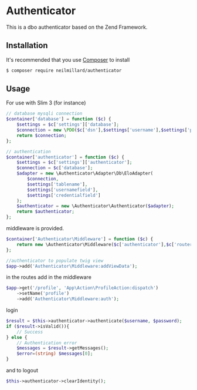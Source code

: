 # Authenticator

This is a dbo authenticator based on the Zend Framework.

## Installation
It's recommended that you use [Composer](https://getcomposer.org/) to install

```bash
$ composer require neilmillard/authenticator
```

## Usage

For use with Slim 3 (for instance)

```php
// database mysqli connection
$container['database'] = function ($c) {
    $settings = $c['settings']['database'];
    $connection = new \PDO($c['dsn'],$settings['username'],$settings['password']);
    return $connection;
};

// authentication
$container['authenticator'] = function ($c) {
    $settings = $c['settings']['authenticator'];
    $connection = $c['database'];
    $adapter = new \Authenticator\Adapter\Db\EloAdapter(
        $connection,
        $settings['tablename'],
        $settings['usernamefield'],
        $settings['credentialfield']
    );
    $authenticator = new \Authenticator\Authenticator($adapter);
    return $authenticator;
};
```

middleware is provided.

```php
$container['Authenticator\Middleware'] = function ($c) {
    return new \Authenticator\Middleware($c['authenticator'],$c['router'],$c['view']);
};

//authenticator to populate twig view
$app->add('Authenticator\Middleware:addViewData');
```

in the routes add in the middleware

```php
$app->get('/profile', 'App\Action\ProfileAction:dispatch')
    ->setName('profile')
    ->add('Authenticator\Middleware:auth');
```

login

```php
$result = $this->authenticator->authenticate($username, $password);
if ($result->isValid()){
    // Success
} else {
    // Authentication error
    $messages = $result->getMessages();
    $error=(string) $messages[0];
}
```

and to logout

```php
$this->authenticator->clearIdentity();
```